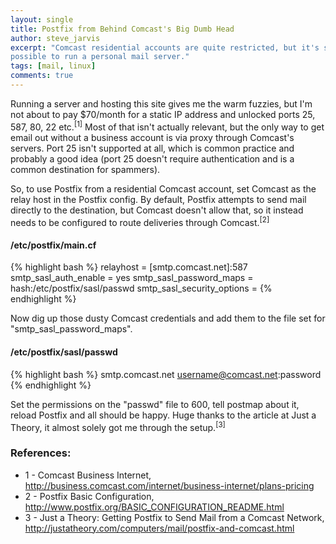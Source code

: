 ```yaml
---
layout: single
title: Postfix from Behind Comcast's Big Dumb Head
author: steve_jarvis
excerpt: "Comcast residential accounts are quite restricted, but it's still
possible to run a personal mail server."
tags: [mail, linux]
comments: true
---
```


Running a server and hosting this site gives me the warm fuzzies, but I'm not about to pay $70/month for a static IP address and unlocked ports 25, 587, 80, 22 etc.<sup>[1]</sup> Most of that isn't actually relevant, but the only way to get email out without a business account is via proxy through Comcast's servers. Port 25 isn't supported at all, which is common practice and probably a good idea (port 25 doesn't require authentication and is a common destination for spammers).

So, to use Postfix from a residential Comcast account, set Comcast as the relay host in the Postfix config. By default, Postfix attempts to send mail directly to the destination, but Comcast doesn't allow that, so it instead needs to be configured to route deliveries through Comcast.<sup>[2]</sup>

#### /etc/postfix/main.cf
{% highlight bash %}
relayhost = [smtp.comcast.net]:587
smtp_sasl_auth_enable = yes
smtp_sasl_password_maps = hash:/etc/postfix/sasl/passwd
smtp_sasl_security_options =
{% endhighlight %}

Now dig up those dusty Comcast credentials and add them to the file set for "smtp_sasl_password_maps".

#### /etc/postfix/sasl/passwd
{% highlight bash %}
smtp.comcast.net        username@comcast.net:password
{% endhighlight %}

Set the permissions on the "passwd" file to 600, tell postmap about it, reload Postfix and all should be happy. Huge thanks to the article at Just a Theory, it almost solely got me through the setup.<sup>[3]</sup>

### References:

* 1 - Comcast Business Internet, <a href="http://business.comcast.com/internet/business-internet/plans-pricing" target="_blank">http://business.comcast.com/internet/business-internet/plans-pricing</a>
* 2 - Postfix Basic Configuration, <a href="http://www.postfix.org/BASIC_CONFIGURATION_README.html" target="_blank">http://www.postfix.org/BASIC_CONFIGURATION_README.html</a>
* 3 - Just a Theory: Getting Postfix to Send Mail from a Comcast Network, <a href="http://justatheory.com/computers/mail/postfix-and-comcast.html" target="_blank">http://justatheory.com/computers/mail/postfix-and-comcast.html</a>
